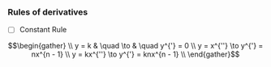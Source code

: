 
### Rules of derivatives

- [ ] Constant Rule

```math
\begin{gather}
\\
y = k       & \quad \to & \quad y^{'} = 0 \\
y = x^{''}  \to y^{'} = nx^{n - 1} \\
y = kx^{''}  \to y^{'} = knx^{n - 1} \\

\end{gather}
```  

